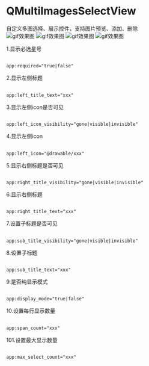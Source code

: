 # QMultiImagesSelectView
自定义多图选择、展示控件，支持图片预览、添加、删除<br>
![gif效果图](https://github.com/272664150/QMultiImagesSelectView/blob/main/screenshots/1.png)
![gif效果图](https://github.com/272664150/QMultiImagesSelectView/blob/main/screenshots/2.png)
![gif效果图](https://github.com/272664150/QMultiImagesSelectView/blob/main/screenshots/3.png)
![gif效果图](https://github.com/272664150/QMultiImagesSelectView/blob/main/screenshots/4.png)

1.显示必选星号
##
    app:required="true|false"

2.显示左侧标题
##
    app:left_title_text="xxx"

3.显示左侧icon是否可见
##
    app:left_icon_visibility="gone|visible|invisible"

4.显示左侧icon
##
    app:left_icon="@drawable/xxx"

5.显示右侧标题是否可见
##
    app:right_title_visibility="gone|visible|invisible"

6.显示右侧标题
##
    app:right_title_text="xxx"

7.设置子标题是否可见
##
    app:sub_title_visibility="gone|visible|invisible"

8.设置子标题
##
    app:sub_title_text="xxx"

9.是否纯显示模式
##
    app:display_mode="true|false"

10.设置每行显示数量
##
    app:span_count="xxx"

101.设置最大显示数量
##
    app:max_select_count="xxx"
